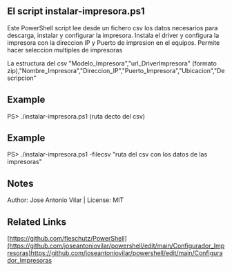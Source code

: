 ## El script instalar-impresora.ps1

Este PowerShell script lee desde un fichero csv los datos necesarios para descarga, instalar y configurar la impresora. 
Instala el driver y configura la impresora con la direccion IP y Puerto de impresion en el equipos. Permite hacer seleccion multiples de impresoras

La estructura del csv
"Modelo_Impresora","url_DriverImpresora" (formato zip),"Nombre_Impresora","Direccion_IP","Puerto_Impresora","Ubicacion","Descripcion"

## Example
PS> ./instalar-impresora.ps1 (ruta decto del csv)

## Example
PS> ./instalar-impresora.ps1 -filecsv "ruta del csv con los datos de las impresoras"

## Notes
Author: Jose Antonio Vilar | License: MIT

## Related Links
[https://github.com/fleschutz/PowerShell](https://github.com/joseantoniovilar/powershell/edit/main/Configurador_Impresoras)https://github.com/joseantoniovilar/powershell/edit/main/Configurador_Impresoras
